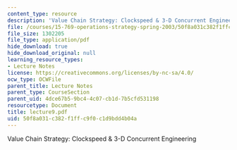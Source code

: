 ```yaml
---
content_type: resource
description: 'Value Chain Strategy: Clockspeed & 3-D Concurrent Engineering'
file: /courses/15-769-operations-strategy-spring-2003/50f8a031c382f1ffc9f0c1d9bdd4b04a_lecture9.pdf
file_size: 1302205
file_type: application/pdf
hide_download: true
hide_download_original: null
learning_resource_types:
- Lecture Notes
license: https://creativecommons.org/licenses/by-nc-sa/4.0/
ocw_type: OCWFile
parent_title: Lecture Notes
parent_type: CourseSection
parent_uid: 4dce67b5-9bc4-4c07-cb1d-7b5cfd531198
resourcetype: Document
title: lecture9.pdf
uid: 50f8a031-c382-f1ff-c9f0-c1d9bdd4b04a
---
```

Value Chain Strategy: Clockspeed & 3-D Concurrent Engineering